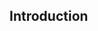 <div id="title">

## Introduction
</div>

<div id="body">

<include src="what/unit-inParent-asPanel.md" boilerplate />

</div>
